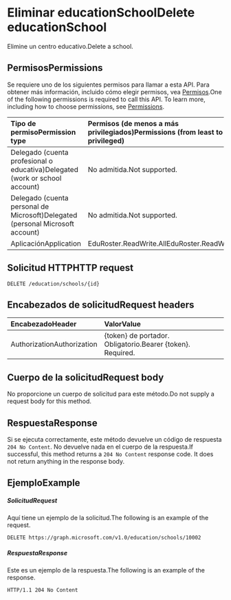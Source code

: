 # <a name="delete-educationschool"></a><span data-ttu-id="5739d-101">Eliminar educationSchool</span><span class="sxs-lookup"><span data-stu-id="5739d-101">Delete educationSchool</span></span>

<span data-ttu-id="5739d-102">Elimine un centro educativo.</span><span class="sxs-lookup"><span data-stu-id="5739d-102">Delete a school.</span></span>

## <a name="permissions"></a><span data-ttu-id="5739d-103">Permisos</span><span class="sxs-lookup"><span data-stu-id="5739d-103">Permissions</span></span>
<span data-ttu-id="5739d-p101">Se requiere uno de los siguientes permisos para llamar a esta API. Para obtener más información, incluido cómo elegir permisos, vea [Permisos](../../../concepts/permissions_reference.md).</span><span class="sxs-lookup"><span data-stu-id="5739d-p101">One of the following permissions is required to call this API. To learn more, including how to choose permissions, see [Permissions](../../../concepts/permissions_reference.md).</span></span>

|<span data-ttu-id="5739d-106">Tipo de permiso</span><span class="sxs-lookup"><span data-stu-id="5739d-106">Permission type</span></span>      | <span data-ttu-id="5739d-107">Permisos (de menos a más privilegiados)</span><span class="sxs-lookup"><span data-stu-id="5739d-107">Permissions (from least to most privileged)</span></span>              |
|:--------------------|:---------------------------------------------------------|
|<span data-ttu-id="5739d-108">Delegado (cuenta profesional o educativa)</span><span class="sxs-lookup"><span data-stu-id="5739d-108">Delegated (work or school account)</span></span> |  <span data-ttu-id="5739d-109">No admitida.</span><span class="sxs-lookup"><span data-stu-id="5739d-109">Not supported.</span></span>  |
|<span data-ttu-id="5739d-110">Delegado (cuenta personal de Microsoft)</span><span class="sxs-lookup"><span data-stu-id="5739d-110">Delegated (personal Microsoft account)</span></span> |  <span data-ttu-id="5739d-111">No admitida.</span><span class="sxs-lookup"><span data-stu-id="5739d-111">Not supported.</span></span>  |
|<span data-ttu-id="5739d-112">Aplicación</span><span class="sxs-lookup"><span data-stu-id="5739d-112">Application</span></span> | <span data-ttu-id="5739d-113">EduRoster.ReadWrite.All</span><span class="sxs-lookup"><span data-stu-id="5739d-113">EduRoster.ReadWrite.All</span></span> | 

## <a name="http-request"></a><span data-ttu-id="5739d-114">Solicitud HTTP</span><span class="sxs-lookup"><span data-stu-id="5739d-114">HTTP request</span></span>
<!-- { "blockType": "ignored" } -->
```http
DELETE /education/schools/{id}
```
## <a name="request-headers"></a><span data-ttu-id="5739d-115">Encabezados de solicitud</span><span class="sxs-lookup"><span data-stu-id="5739d-115">Request headers</span></span>
| <span data-ttu-id="5739d-116">Encabezado</span><span class="sxs-lookup"><span data-stu-id="5739d-116">Header</span></span>       | <span data-ttu-id="5739d-117">Valor</span><span class="sxs-lookup"><span data-stu-id="5739d-117">Value</span></span> |
|:---------------|:--------|
| <span data-ttu-id="5739d-118">Authorization</span><span class="sxs-lookup"><span data-stu-id="5739d-118">Authorization</span></span>  | <span data-ttu-id="5739d-p102">{token} de portador. Obligatorio.</span><span class="sxs-lookup"><span data-stu-id="5739d-p102">Bearer {token}. Required.</span></span>  |

## <a name="request-body"></a><span data-ttu-id="5739d-121">Cuerpo de la solicitud</span><span class="sxs-lookup"><span data-stu-id="5739d-121">Request body</span></span>
<span data-ttu-id="5739d-122">No proporcione un cuerpo de solicitud para este método.</span><span class="sxs-lookup"><span data-stu-id="5739d-122">Do not supply a request body for this method.</span></span>


## <a name="response"></a><span data-ttu-id="5739d-123">Respuesta</span><span class="sxs-lookup"><span data-stu-id="5739d-123">Response</span></span>
<span data-ttu-id="5739d-p103">Si se ejecuta correctamente, este método devuelve un código de respuesta `204 No Content`. No devuelve nada en el cuerpo de la respuesta.</span><span class="sxs-lookup"><span data-stu-id="5739d-p103">If successful, this method returns a `204 No Content` response code. It does not return anything in the response body.</span></span>

## <a name="example"></a><span data-ttu-id="5739d-126">Ejemplo</span><span class="sxs-lookup"><span data-stu-id="5739d-126">Example</span></span>
##### <a name="request"></a><span data-ttu-id="5739d-127">Solicitud</span><span class="sxs-lookup"><span data-stu-id="5739d-127">Request</span></span>
<span data-ttu-id="5739d-128">Aquí tiene un ejemplo de la solicitud.</span><span class="sxs-lookup"><span data-stu-id="5739d-128">The following is an example of the request.</span></span>
<!-- {
  "blockType": "request",
  "name": "delete_educationschool"
}-->
```http
DELETE https://graph.microsoft.com/v1.0/education/schools/10002
```
##### <a name="response"></a><span data-ttu-id="5739d-129">Respuesta</span><span class="sxs-lookup"><span data-stu-id="5739d-129">Response</span></span>
<span data-ttu-id="5739d-130">Este es un ejemplo de la respuesta.</span><span class="sxs-lookup"><span data-stu-id="5739d-130">The following is an example of the response.</span></span> 

<!-- {
  "blockType": "response",
  "truncated": true
} -->
```http
HTTP/1.1 204 No Content
```

<!-- uuid: 8fcb5dbc-d5aa-4681-8e31-b001d5168d79
2015-10-25 14:57:30 UTC -->
<!-- {
  "type": "#page.annotation",
  "description": "Delete educationSchool",
  "keywords": "",
  "section": "documentation",
  "tocPath": ""
}-->